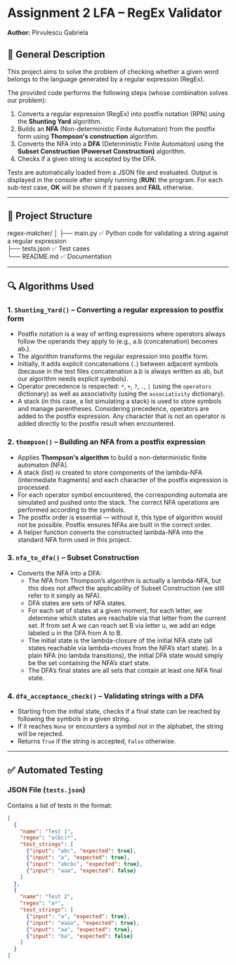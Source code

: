 # Assignment 2 LFA – RegEx Validator

**Author:** Pirvulescu Gabriela

## 📝 General Description

This project aims to solve the problem of checking whether a given word belongs to the language generated by a regular expression (RegEx).

The provided code performs the following steps (whose combination solves our problem):

1. Converts a regular expression (RegEx) into postfix notation (RPN) using the **Shunting Yard** algorithm.
2. Builds an **NFA** (Non-deterministic Finite Automaton) from the postfix form using **Thompson's construction** algorithm.
3. Converts the NFA into a **DFA** (Deterministic Finite Automaton) using the **Subset Construction (Powerset Construction)** algorithm.
4. Checks if a given string is accepted by the DFA.

Tests are automatically loaded from a JSON file and evaluated. Output is displayed in the console after simply running (**RUN**) the program. For each sub-test case, **OK** will be shown if it passes and **FAIL** otherwise.

---

## 📁 Project Structure

regex-matcher/
│
├── main.py         ✅ Python code for validating a string against a regular expression  
├── tests.json      ✅ Test cases  
└── README.md       ✅ Documentation  

---

## 🔍 Algorithms Used

### 1. `Shunting_Yard()` – Converting a regular expression to postfix form
- Postfix notation is a way of writing expressions where operators always follow the operands they apply to (e.g., a.b (concatenation) becomes ab.).
- The algorithm transforms the regular expression into postfix form.
- Initially, it adds explicit concatenations (`.`) between adjacent symbols (because in the test files concatenation a.b is always written as ab, but our algorithm needs explicit symbols).
- Operator precedence is respected: `*`, `+`, `?`, `.`, `|` (using the `operators` dictionary) as well as associativity (using the `associativity` dictionary).
- A stack (in this case, a list simulating a stack) is used to store symbols and manage parentheses. Considering precedence, operators are added to the postfix expression. Any character that is not an operator is added directly to the postfix result when encountered.

### 2. `thompson()` – Building an NFA from a postfix expression
- Applies **Thompson's algorithm** to build a non-deterministic finite automaton (NFA).
- A stack (list) is created to store components of the lambda-NFA (intermediate fragments) and each character of the postfix expression is processed.
- For each operator symbol encountered, the corresponding automata are simulated and pushed onto the stack. The correct NFA operations are performed according to the symbols.
- The postfix order is essential — without it, this type of algorithm would not be possible. Postfix ensures NFAs are built in the correct order.
- A helper function converts the constructed lambda-NFA into the standard NFA form used in this project.

### 3. `nfa_to_dfa()` – Subset Construction
- Converts the NFA into a DFA:
  - The NFA from Thompson’s algorithm is actually a lambda-NFA, but this does not affect the applicability of Subset Construction (we still refer to it simply as NFA).
  - DFA states are sets of NFA states.
  - For each set of states at a given moment, for each letter, we determine which states are reachable via that letter from the current set. If from set A we can reach set B via letter u, we add an edge labeled u in the DFA from A to B.
  - The initial state is the lambda-closure of the initial NFA state (all states reachable via lambda-moves from the NFA’s start state). In a plain NFA (no lambda transitions), the initial DFA state would simply be the set containing the NFA’s start state.
  - The DFA’s final states are all sets that contain at least one NFA final state.

### 4. `dfa_acceptance_check()` – Validating strings with a DFA
- Starting from the initial state, checks if a final state can be reached by following the symbols in a given string.
- If it reaches `None` or encounters a symbol not in the alphabet, the string will be rejected.
- Returns `True` if the string is accepted, `False` otherwise.

---

## ✅ Automated Testing

### JSON File (`tests.json`)
Contains a list of tests in the format:

```json
[
  {
    "name": "Test 1",
    "regex": "a(bc)*",
    "test_strings": [
      {"input": "abc", "expected": true},
      {"input": "a", "expected": true},
      {"input": "abcbc", "expected": true},
      {"input": "aaa", "expected": false}
    ]
  },
  {
    "name": "Test 2",
    "regex": "a*",
    "test_strings": [
      {"input": "a", "expected": true},
      {"input": "aaaa", "expected": true},
      {"input": "aa", "expected": true},
      {"input": "ba", "expected": false}
    ]
  }
]
